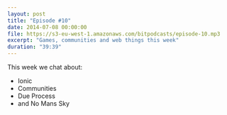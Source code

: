 ```yaml
---
layout: post
title: "Episode #10"
date: 2014-07-08 00:00:00
file: https://s3-eu-west-1.amazonaws.com/bitpodcasts/episode-10.mp3
excerpt: "Games, communities and web things this week"
duration: "39:39"
---
```


This week we chat about:

* Ionic
* Communities
* Due Process
* and No Mans Sky
